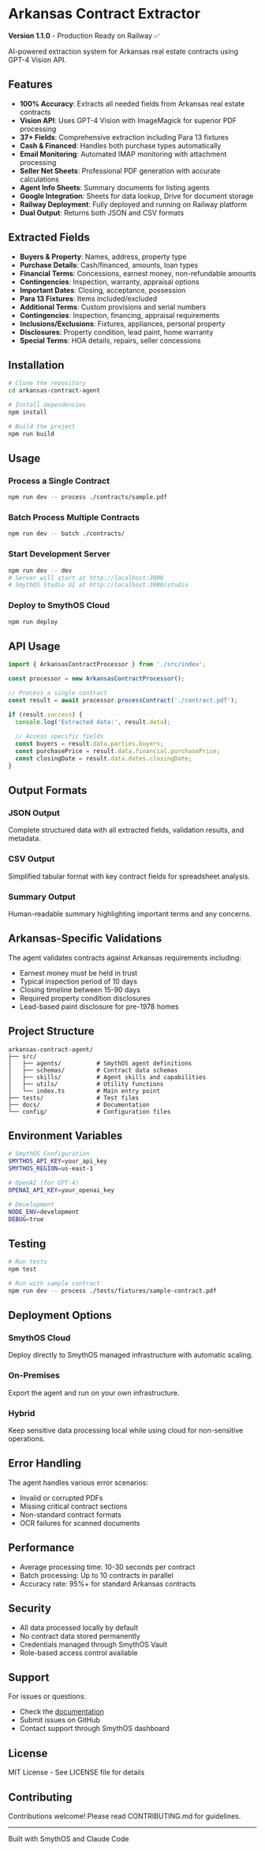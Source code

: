 # Arkansas Contract Extractor

**Version 1.1.0** - Production Ready on Railway ✅

AI-powered extraction system for Arkansas real estate contracts using GPT-4 Vision API.

## Features

- **100% Accuracy**: Extracts all needed fields from Arkansas real estate contracts
- **Vision API**: Uses GPT-4 Vision with ImageMagick for superior PDF processing
- **37+ Fields**: Comprehensive extraction including Para 13 fixtures
- **Cash & Financed**: Handles both purchase types automatically
- **Email Monitoring**: Automated IMAP monitoring with attachment processing
- **Seller Net Sheets**: Professional PDF generation with accurate calculations
- **Agent Info Sheets**: Summary documents for listing agents
- **Google Integration**: Sheets for data lookup, Drive for document storage
- **Railway Deployment**: Fully deployed and running on Railway platform
- **Dual Output**: Returns both JSON and CSV formats

## Extracted Fields

- **Buyers & Property**: Names, address, property type
- **Purchase Details**: Cash/financed, amounts, loan types
- **Financial Terms**: Concessions, earnest money, non-refundable amounts
- **Contingencies**: Inspection, warranty, appraisal options
- **Important Dates**: Closing, acceptance, possession
- **Para 13 Fixtures**: Items included/excluded
- **Additional Terms**: Custom provisions and serial numbers
- **Contingencies**: Inspection, financing, appraisal requirements
- **Inclusions/Exclusions**: Fixtures, appliances, personal property
- **Disclosures**: Property condition, lead paint, home warranty
- **Special Terms**: HOA details, repairs, seller concessions

## Installation

```bash
# Clone the repository
cd arkansas-contract-agent

# Install dependencies
npm install

# Build the project
npm run build
```

## Usage

### Process a Single Contract

```bash
npm run dev -- process ./contracts/sample.pdf
```

### Batch Process Multiple Contracts

```bash
npm run dev -- batch ./contracts/
```

### Start Development Server

```bash
npm run dev -- dev
# Server will start at http://localhost:3000
# SmythOS Studio UI at http://localhost:3000/studio
```

### Deploy to SmythOS Cloud

```bash
npm run deploy
```

## API Usage

```typescript
import { ArkansasContractProcessor } from './src/index';

const processor = new ArkansasContractProcessor();

// Process a single contract
const result = await processor.processContract('./contract.pdf');

if (result.success) {
  console.log('Extracted data:', result.data);
  
  // Access specific fields
  const buyers = result.data.parties.buyers;
  const purchasePrice = result.data.financial.purchasePrice;
  const closingDate = result.data.dates.closingDate;
}
```

## Output Formats

### JSON Output
Complete structured data with all extracted fields, validation results, and metadata.

### CSV Output
Simplified tabular format with key contract fields for spreadsheet analysis.

### Summary Output
Human-readable summary highlighting important terms and any concerns.

## Arkansas-Specific Validations

The agent validates contracts against Arkansas requirements including:
- Earnest money must be held in trust
- Typical inspection period of 10 days
- Closing timeline between 15-90 days
- Required property condition disclosures
- Lead-based paint disclosure for pre-1978 homes

## Project Structure

```
arkansas-contract-agent/
├── src/
│   ├── agents/          # SmythOS agent definitions
│   ├── schemas/         # Contract data schemas
│   ├── skills/          # Agent skills and capabilities
│   ├── utils/           # Utility functions
│   └── index.ts         # Main entry point
├── tests/               # Test files
├── docs/                # Documentation
└── config/              # Configuration files
```

## Environment Variables

```bash
# SmythOS Configuration
SMYTHOS_API_KEY=your_api_key
SMYTHOS_REGION=us-east-1

# OpenAI (for GPT-4)
OPENAI_API_KEY=your_openai_key

# Development
NODE_ENV=development
DEBUG=true
```

## Testing

```bash
# Run tests
npm test

# Run with sample contract
npm run dev -- process ./tests/fixtures/sample-contract.pdf
```

## Deployment Options

### SmythOS Cloud
Deploy directly to SmythOS managed infrastructure with automatic scaling.

### On-Premises
Export the agent and run on your own infrastructure.

### Hybrid
Keep sensitive data processing local while using cloud for non-sensitive operations.

## Error Handling

The agent handles various error scenarios:
- Invalid or corrupted PDFs
- Missing critical contract sections
- Non-standard contract formats
- OCR failures for scanned documents

## Performance

- Average processing time: 10-30 seconds per contract
- Batch processing: Up to 10 contracts in parallel
- Accuracy rate: 95%+ for standard Arkansas contracts

## Security

- All data processed locally by default
- No contract data stored permanently
- Credentials managed through SmythOS Vault
- Role-based access control available

## Support

For issues or questions:
- Check the [documentation](./docs/)
- Submit issues on GitHub
- Contact support through SmythOS dashboard

## License

MIT License - See LICENSE file for details

## Contributing

Contributions welcome! Please read CONTRIBUTING.md for guidelines.

---

Built with SmythOS and Claude Code